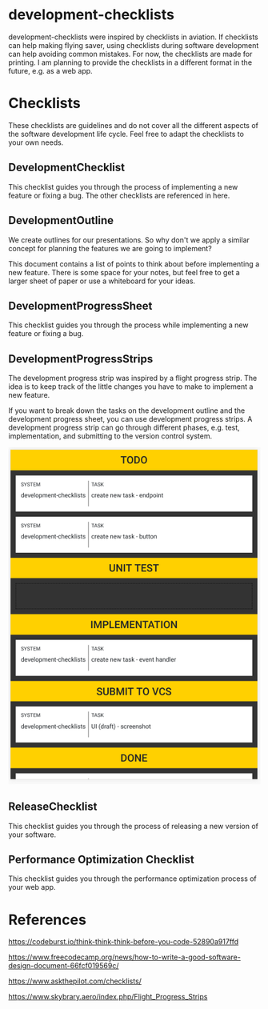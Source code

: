 # development-checklists

development-checklists were inspired by checklists in aviation. If checklists can help making flying saver, using checklists during software development can help avoiding common mistakes. For now, the checklists are made for printing. I am planning to provide the checklists in a different format in the future, e.g. as a web app.

# Checklists

These checklists are guidelines and do not cover all the different aspects of the software development life cycle. Feel free to adapt the checklists to your own needs.

## DevelopmentChecklist

This checklist guides you through the process of implementing a new feature or fixing a bug. The other checklists are referenced in here.

## DevelopmentOutline

We create outlines for our presentations. So why don't we apply a similar concept for planning the features we are going to implement?

This document contains a list of points to think about before implementing a new feature. There is some space for your notes, but feel free to get a larger sheet of paper or use a whiteboard for your ideas.

## DevelopmentProgressSheet

This checklist guides you through the process while implementing a new feature or fixing a bug.

## DevelopmentProgressStrips

The development progress strip was inspired by a flight progress strip. The idea is to keep track of the little changes you have to make to implement a new feature.

If you want to break down the tasks on the development outline and the development progress sheet, you can use development
progress strips. A development progress strip can go through different phases, e.g. test, implementation, and submitting to the version control system.

![Development Progress Strip Board Draft](/development-progress-strip-board/ui/draft1.png)

## ReleaseChecklist

This checklist guides you through the process of releasing a new version of your software.

## Performance Optimization Checklist

This checklist guides you through the performance optimization process of your web app.

# References

https://codeburst.io/think-think-think-before-you-code-52890a917ffd

https://www.freecodecamp.org/news/how-to-write-a-good-software-design-document-66fcf019569c/

https://www.askthepilot.com/checklists/

https://www.skybrary.aero/index.php/Flight_Progress_Strips